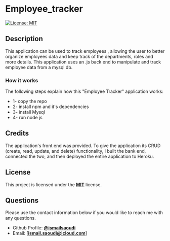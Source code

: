 # Employee_tracker
[![License: MIT](https://img.shields.io/badge/License-MIT-yellow.svg)](https://opensource.org/licenses/MIT)

## Description

This application can be used to track employees , allowing the user to better organize employees data and keep track of the departments, roles and more details. This application uses an .js back end to manipulate and track employee data from a mysql db.

### How it works

The following steps explain how this "Employee Tracker" application works:

- 1- copy the repo
- 2- install npm and it's dependencies 
- 3- install Mysql
- 4- run node js

## Credits

The application's front end was provided. To give the application its CRUD (create, read, update, and delete) functionality, I built the bank end, connected the two, and then deployed the entire application to Heroku.

## License

This project is licensed under the [**MIT**](https://opensource.org/licenses/MIT) license.



## Questions

Please use the contact information below if you would like to reach me with any questions.

- Github Profile: [**@ismailsaoudi**](https://github.com/ismailsaoudi)
- Email: [**ismail.saoudi@icloud.com**]
